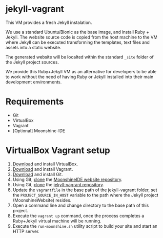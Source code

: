# jekyll-vagrant
This VM provides a fresh Jekyll instalation.

We use a standard Ubuntu/Bionic as the base image, and install Ruby + Jekyll.
The website source code is copied from the host machine to the VM where Jekyll can be executed transforming the templates, text files and assets into a static website.

The generated website will be localted within the standard `_site` folder of the Jekyll project sources.

We provide this Ruby+Jekyll VM as an alternative for developers to be able to work without the need of having Ruby or Jekyll installed into their main development environments.

# Requirements
- Git
- VirtualBox
- Vagrant
- [Optional] Moonshine-IDE


# VirtualBox Vagrant setup
1. [Download](https://www.virtualbox.org/wiki/Downloads) and install VirtualBox.
1. [Download](https://www.vagrantup.com/downloads) and install Vagrant.
1. [Download](https://git-scm.com/book/en/v2/Getting-Started-Installing-Git) and install Git.
1. Using Git, [clone](https://git-scm.com/docs/git-clone) the [MoonshineIDE website repository](https://github.com/Moonshine-IDE/MoonshineWebsite).
1. Using Git, [clone](https://git-scm.com/docs/git-clone) the [jekyll-vagrant repository](https://github.com/Moonshine-IDE/jekyll-vagrant).
1. Update the `Vagrantfile` in the base path of the jekyll-vagrant folder, set the `PROJECT_SOURCE_IN_HOST` variable to the path where the Jekyll project (MoonshineWebsite) resides.
1. Open a command line and change directory to the base path of this project.
1. Execute the `vagrant up` command, once the process completes a Ruby+Jekyll virtual machine will be running.
1. Execute the `run-moonshine.sh` utility script to build your site and start an HTTP server.
